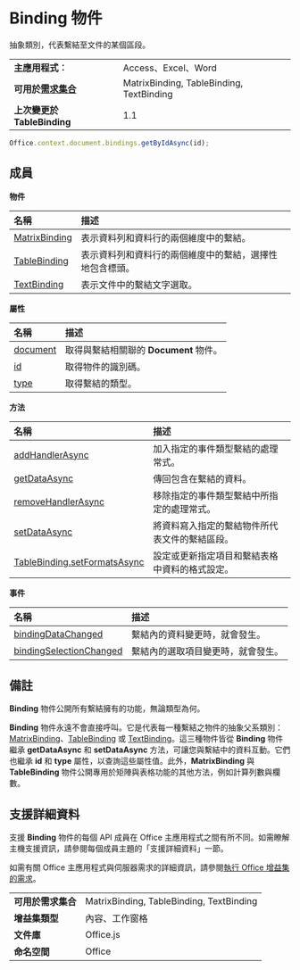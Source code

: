 
# <a name="binding-object"></a>Binding 物件
抽象類別，代表繫結至文件的某個區段。

|||
|:-----|:-----|
|**主應用程式︰**|Access、Excel、Word|
|**可用於[需求集合](../../docs/overview/specify-office-hosts-and-api-requirements.md)**|MatrixBinding, TableBinding, TextBinding|
|**上次變更於 TableBinding**|1.1|

```js
Office.context.document.bindings.getByIdAsync(id);
```

## <a name="members"></a>成員


**物件**


|**名稱**|**描述**|
|:-----|:-----|
|[MatrixBinding](../../reference/shared/binding.matrixbinding.md)|表示資料列和資料行的兩個維度中的繫結。|
|[TableBinding](../../reference/shared/binding.tablebinding.md)|表示資料列和資料行的兩個維度中的繫結，選擇性地包含標頭。|
|[TextBinding](../../reference/shared/binding.textbinding.md)|表示文件中的繫結文字選取。|

**屬性**


|**名稱**|**描述**|
|:-----|:-----|
|[document](../../reference/shared/binding.document.md)|取得與繫結相關聯的 **Document** 物件。|
|[id](../../reference/shared/binding.id.md)|取得物件的識別碼。|
|[type](../../reference/shared/binding.type.md)|取得繫結的類型。|

**方法**


|**名稱**|**描述**|
|:-----|:-----|
|[addHandlerAsync](../../reference/shared/binding.addhandlerasync.md)|加入指定的事件類型繫結的處理常式。|
|[getDataAsync](../../reference/shared/binding.getdataasync.md)|傳回包含在繫結的資料。|
|[removeHandlerAsync](../../reference/shared/binding.removehandlerasync.md)|移除指定的事件類型繫結中所指定的處理常式。|
|[setDataAsync](../../reference/shared/binding.setdataasync.md)|將資料寫入指定的繫結物件所代表文件的繫結區段。|
|[TableBinding.setFormatsAsync](../../reference/shared/binding.tablebinding.setformatsasync.md)|設定或更新指定項目和繫結表格中資料的格式設定。|

**事件**


|**名稱**|**描述**|
|:-----|:-----|
|[bindingDataChanged](../../reference/shared/binding.bindingdatachangedevent.md)|繫結內的資料變更時，就會發生。|
|[bindingSelectionChanged](../../reference/shared/binding.bindingselectionchangedevent.md)|繫結內的選取項目變更時，就會發生。|

## <a name="remarks"></a>備註

**Binding** 物件公開所有繫結擁有的功能，無論類型為何。

**Binding** 物件永遠不會直接呼叫。它是代表每一種繫結之物件的抽象父系類別：[MatrixBinding](../../reference/shared/binding.matrixbinding.md)、[TableBinding](../../reference/shared/binding.tablebinding.md) 或 [TextBinding](../../reference/shared/binding.textbinding.md)。這三種物件皆從 **Binding** 物件繼承 **getDataAsync** 和 **setDataAsync** 方法，可讓您與繫結中的資料互動。它們也繼承 **id** 和 **type** 屬性，以查詢這些屬性值。此外，**MatrixBinding** 與 **TableBinding** 物件公開專用於矩陣與表格功能的其他方法，例如計算列數與欄數。


## <a name="support-details"></a>支援詳細資料


支援 **Binding** 物件的每個 API 成員在 Office 主應用程式之間有所不同。如需瞭解主機支援資訊，請參閱每個成員主題的「支援詳細資料」一節。

如需有關 Office 主應用程式與伺服器需求的詳細資訊，請參閱[執行 Office 增益集的需求](../../docs/overview/requirements-for-running-office-add-ins.md)。


|||
|:-----|:-----|
|**可用於需求集合**|MatrixBinding, TableBinding, TextBinding|
|**增益集類型**|內容、工作窗格|
|**文件庫**|Office.js|
|**命名空間**|Office|
